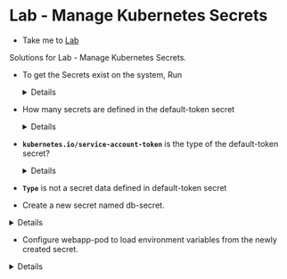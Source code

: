 # Lab - Manage Kubernetes Secrets

  - Take me to [Lab](https://kodekloud.com/topic/lab-manage-kubernetes-secrets/)

Solutions for Lab - Manage Kubernetes Secrets.

- To get the Secrets exist on the system, Run
  <details>
  ```
  Run
  $ kubectl get secrets
  Answer:
  1
  ```
  </details>

- How many secrets are defined in the default-token secret
  <details>
  ```
  Get the name of the secret by running
  $ kubectl get secrets
  Then look at the data field using
  $ kubectl describe secrets default-token-sphlt
  Answer:
  3
  There are three secrets - ca.crt, namespace and token.
  ```
  </details>

- **`kubernetes.io/service-account-token`** is the type of the default-token secret?
  <details>
  ```
  Look at the Type field using

  $ kubectl describe secrets default-token-sphlt  
  ```
  </details>

- **`Type`** is not a secret data defined in default-token secret


-  Create a new secret named db-secret.
  <details>
  ```
  Run
  $ kubectl create secret generic db-secret --from-literal=DB_Host=sql01 --from-literal=DB_User=root --from-literal=DB_Password=password123
  ```
  </details>

-  Configure webapp-pod to load environment variables from the newly created secret.
  <details>
  ```
  Run
  $ kubectl delete pod webapp-pod
  $ vi pod.yaml
    apiVersion: v1
  kind: Pod
  metadata:
    labels:
      name: webapp-pod
    name: webapp-pod
    namespace: default
  spec:
    containers:
    - image: kodekloud/simple-webapp-mysql
      imagePullPolicy: Always
      name: webapp
      envFrom:
      - secretRef:
          name: db-secret
    $ kubectl apply -f pod.yaml
  ```
  </details>

